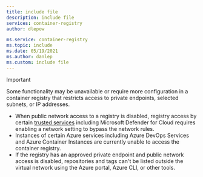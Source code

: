 ```yaml
---
title: include file
description: include file
services: container-registry
author: dlepow

ms.service: container-registry
ms.topic: include
ms.date: 05/19/2021
ms.author: danlep
ms.custom: include file
---
```



> [!IMPORTANT]
> Some functionality may be unavailable or require more configuration in a container registry that restricts access to private endpoints, selected subnets, or IP addresses. 
> * When public network access to a registry is disabled, registry access by certain [trusted services](../articles/container-registry/allow-access-trusted-services.md) including Microsoft Defender for Cloud requires enabling a network setting to bypass the network rules.
> * Instances of certain Azure services including Azure DevOps Services and Azure Container Instances are currently unable to access the container registry.
> * If the registry has an approved private endpoint and public network access is disabled, repositories and tags can't be listed outside the virtual network using the Azure portal, Azure CLI, or other tools.
